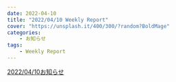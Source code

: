 ```yaml
---
date: 2022-04-10
title: "2022/04/10 Weekly Report"
cover: "https://unsplash.it/400/300/?random?BoldMage"
categories: 
    - お知らせ
tags:
    - Weekly Report
---
```



[2022/04/10お知らせ](pdf/20220410お知らせ.pdf)
<object data="pdf/20220410お知らせ.pdf" height="100%" width="100%"></object>


